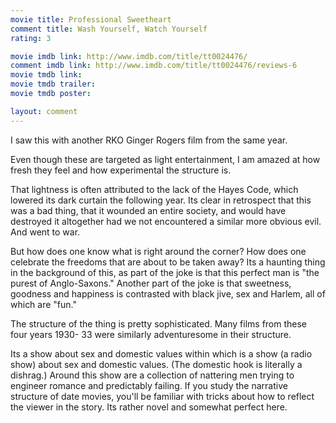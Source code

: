 ```yaml
---
movie title: Professional Sweetheart
comment title: Wash Yourself, Watch Yourself
rating: 3

movie imdb link: http://www.imdb.com/title/tt0024476/
comment imdb link: http://www.imdb.com/title/tt0024476/reviews-6
movie tmdb link: 
movie tmdb trailer: 
movie tmdb poster: 

layout: comment
---
```


I saw this with another RKO Ginger Rogers film from the same year.

Even though these are targeted as light entertainment, I am amazed at how fresh they feel and how experimental the structure is.

That lightness is often attributed to the lack of the Hayes Code, which lowered its dark curtain the following year. Its clear in retrospect that this was a bad thing, that it wounded an entire society, and would have destroyed it altogether had we not encountered a similar more obvious evil. And went to war.

But how does one know what is right around the corner? How does one celebrate the freedoms that are about to be taken away? Its a haunting thing in the background of this, as part of the joke is that this perfect man is "the purest of Anglo-Saxons." Another part of the joke is that sweetness, goodness and happiness is contrasted with black jive, sex and Harlem, all of which are "fun."

The structure of the thing is pretty sophisticated. Many films from these four years 1930- 33 were similarly adventuresome in their structure. 

Its a show about sex and domestic values within which is a show (a radio show) about sex and domestic values. (The domestic hook is literally a dishrag.) Around this show are a collection of nattering men trying to engineer romance and predictably failing. If you study the narrative structure of date movies, you'll be familiar with tricks about how to reflect the viewer in the story. Its rather novel and somewhat perfect here.